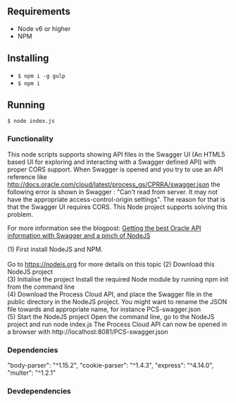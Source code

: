 ## Requirements
- Node v6 or higher
- NPM

## Installing
- `$ npm i -g gulp`
- `$ npm i`

## Running
`$ node index.js`


### Functionality
This node scripts supports showing API files in the Swagger UI (An HTML5 based UI for exploring and interacting with a Swagger defined API) with proper CORS support.
When Swagger is opened and you try to use an API reference like http://docs.oracle.com/cloud/latest/process_gs/CPRRA/swagger.json
the following error is shown in Swagger :
"Can't read from server. It may not have the appropriate access-control-origin settings".
The reason for that is that the Swagger UI requires CORS.
This Node project supports solving this problem.

For more information see the blogpost:
<a href="https://www.capgemini.com/blog/capgemini-oracle-blog/2017/01/getting-the-best-oracle-api-information-with-swagger-and-a-pinch">Getting the best Oracle API information with Swagger and a pinch of NodeJS</a>
 
(1) First install NodeJS and NPM.  
<br>
Go to https://nodejs.org for more details on this topic
(2) Download this NodeJS project
<br>
(3) Initialise the project
Install the required Node module by running npm init from the command line
<br>
(4) Download the Process Cloud API, and place the Swagger file in the public directory in the NodeJS project. You might want to rename the JSON file towards and appropriate name, for instance PCS-swagger.json
<br>
(5) Start the NodeJS project
Open the command line, go to the NodeJS project and run node index.js
The Process Cloud API can now be opened in a browser with http://localhost:8081/PCS-swagger.json

### Dependencies
"body-parser": "^1.15.2",
"cookie-parser": "^1.4.3",
"express": "^4.14.0",
"multer": "^1.2.1"

### Devdependencies

